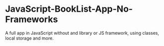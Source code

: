 # JavaScript-BookList-App-No-Frameworks

A full app in JavaScript without and library or JS framework, using classes, local storage and more.
